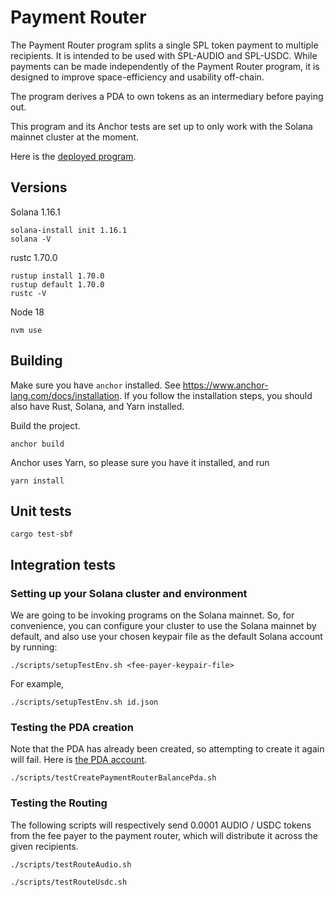 # Payment Router

The Payment Router program splits a single SPL token payment to multiple recipients. It is intended to be used with SPL-AUDIO and SPL-USDC. While payments can be made independently of the Payment Router program, it is designed to improve space-efficiency and usability off-chain.

The program derives a PDA to own tokens as an intermediary before paying out.

This program and its Anchor tests are set up to only work with the Solana mainnet cluster at the moment.

Here is the [deployed program](https://explorer.solana.com/address/paytYpX3LPN98TAeen6bFFeraGSuWnomZmCXjAsoqPa).

## Versions

Solana 1.16.1

```
solana-install init 1.16.1
solana -V
```

rustc 1.70.0

```
rustup install 1.70.0
rustup default 1.70.0
rustc -V
```

Node 18

```
nvm use
```

## Building

Make sure you have `anchor` installed. See https://www.anchor-lang.com/docs/installation. If you follow the installation steps, you should also have Rust, Solana, and Yarn installed.

Build the project.

```
anchor build
```

Anchor uses Yarn, so please sure you have it installed, and run

```
yarn install
```

## Unit tests

```
cargo test-sbf
```

## Integration tests

### Setting up your Solana cluster and environment

We are going to be invoking programs on the Solana mainnet.
So, for convenience, you can configure your cluster to use the Solana mainnet by default, and also use your chosen keypair file as the default Solana account by running:

```
./scripts/setupTestEnv.sh <fee-payer-keypair-file>
```

For example,

```
./scripts/setupTestEnv.sh id.json
```

### Testing the PDA creation

Note that the PDA has already been created, so attempting to create it again will fail. Here is [the PDA account](https://explorer.solana.com/address/8L2FL5g9y9CzAFY1471tLAXBUsupdp1kNeFuP648mqxR).

```
./scripts/testCreatePaymentRouterBalancePda.sh
```

### Testing the Routing

The following scripts will respectively send 0.0001 AUDIO / USDC tokens from the fee payer to the payment router, which will distribute it across the given recipients.

```
./scripts/testRouteAudio.sh
```

```
./scripts/testRouteUsdc.sh
```
